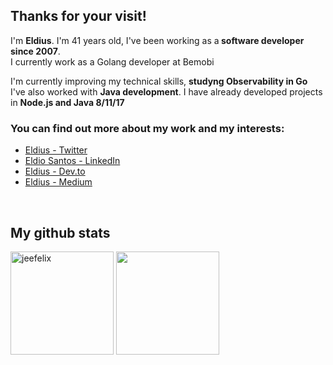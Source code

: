 ## Thanks for your visit!
  I'm <b>Eldius</b>. I'm 41 years old, I've been working as a<b> software developer since 2007</b>.<br>
  I currently work as a Golang developer at Bemobi</br>
  
  I'm currently improving my technical skills, <b>studyng Observability in Go</b> <br>
  I've also worked with <b>Java development</b>. I have already developed projects in <b>Node.js and Java 8/11/17</b> <br>

### You can find out more about my work and my interests:

<ul>
  <li><a href="https://twitter.com/Eldius">Eldius - Twitter</a></li>
  <li><a href="https://www.linkedin.com/in/eldiosantos/">Eldio Santos - LinkedIn</a></li>
  <li><a href="https://dev.to/eldius">Eldius - Dev.to</a></li>
  <li><a href="https://medium.com/@eldius">Eldius - Medium</a></li>
</ul>

<br/>


## My github stats
<div>
<img  height="165em" width: "100em" src="https://github-readme-stats.vercel.app/api?username=eldius&show_icons=true&theme=gotham" alt="jeefelix" />
<img height="165em" width: "100em" src="https://github-readme-stats.vercel.app/api/top-langs/?username=eldius&layout=compact&langs_count=5&theme=gotham"/>
<div/>
